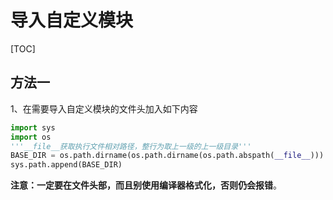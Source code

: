 # 导入自定义模块

[TOC]

## 方法一

1、在需要导入自定义模块的文件头加入如下内容

```python
import sys
import os
'''__file__获取执行文件相对路径，整行为取上一级的上一级目录'''
BASE_DIR = os.path.dirname(os.path.dirname(os.path.abspath(__file__)))
sys.path.append(BASE_DIR)
```

**注意：一定要在文件头部，而且别使用编译器格式化，否则仍会报错**。





